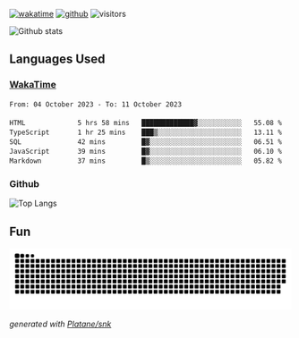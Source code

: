 [![wakatime](https://wakatime.com/badge/user/82c377cd-a54c-404c-b7df-177b313ca539.svg)](https://wakatime.com/@82c377cd-a54c-404c-b7df-177b313ca539)
[![github](https://img.shields.io/github/followers/xinthose?logo=github&style=plastic)](https://github.com/alanhamlett?tab=followers)
![visitors](https://visitor-badge.glitch.me/badge?page_id=xinthose&left_color=green&right_color=red)

![Github stats](https://github-readme-stats.vercel.app/api?username=xinthose&show_icons=true&theme=radical&count_private=true)

## Languages Used

### [WakaTime](https://wakatime.com/)
<!--START_SECTION:waka-->

```txt
From: 04 October 2023 - To: 11 October 2023

HTML             5 hrs 58 mins   █████████████▓░░░░░░░░░░░   55.08 %
TypeScript       1 hr 25 mins    ███▒░░░░░░░░░░░░░░░░░░░░░   13.11 %
SQL              42 mins         █▓░░░░░░░░░░░░░░░░░░░░░░░   06.51 %
JavaScript       39 mins         █▓░░░░░░░░░░░░░░░░░░░░░░░   06.10 %
Markdown         37 mins         █▒░░░░░░░░░░░░░░░░░░░░░░░   05.82 %
```

<!--END_SECTION:waka-->

### Github

![Top Langs](https://github-readme-stats.vercel.app/api/top-langs/?username=xinthose)

## Fun
![github contribution grid snake animation](https://raw.githubusercontent.com/xinthose/xinthose/output/github-contribution-grid-snake.svg)

_generated with [Platane/snk](https://github.com/Platane/snk)_
